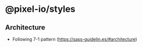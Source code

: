 # @pixel-io/styles

## Architecture

- Following 7-1 pattern (https://sass-guidelin.es/#architecture)
